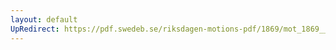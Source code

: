 ```yaml
---
layout: default
UpRedirect: https://pdf.swedeb.se/riksdagen-motions-pdf/1869/mot_1869__ak__00207/mot_1869__ak__00207_001.pdf
---
```

